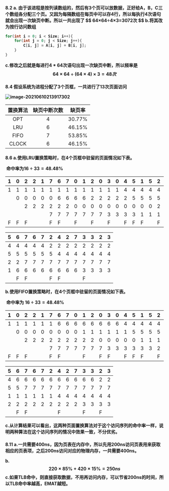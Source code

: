 <h4>8.2
a. 由于该进程是按列读数组的，然后有3个页可以放数据，正好给A，B，C三个数组各分配三个页。又因为每隔数组在每页中可以存4行，所以每执行4次语句就会出现一次缺页中断。所以一共出现了
$$
64×64÷4×3=3072次
$$
b.将其改为按行访问数组

```C
for(int i = 0; i < Size; i++){
	for(int j = 0; j < Size; j++){
		C[i, j] = A[i, j] + B[i, j];
	}
}
```

c.修改之后就是每进行4 * 64次语句出现一次缺页中断，所以频率是
$$
64 × 64 ÷ (64 × 4) × 3 = 48次
$$


<h4>8.4
​	假设系统为进程分配了3个页框，一共进行了13次页面访问

![image-20210610213917302](C:\Users\16435\AppData\Roaming\Typora\typora-user-images\image-20210610213917302.png)

| 置换算法 | 缺页中断次数 | 缺页率 |
| :------: | :----------: | :----: |
|   OPT    |      4       | 30.77% |
|   LRU    |      6       | 46.15% |
|   FIFO   |      7       | 53.85% |
|  CLOCK   |      6       | 46.15% |




<h4>8.6
a.使用LRU置换策略时，在4个页框中驻留的页面情况如下表。

​	命中率为$16÷33=48.48\%$

|  1   |  0   |  2   |  2   |  1   |  7   |  6   |  7   |  0   |  1   |  2   |  0   |  3   |  0   |  4   |  5   |  1   |  5   |  2   |  4   |
| :--: | :--: | :--: | :--: | :--: | :--: | :--: | :--: | :--: | :--: | :--: | :--: | :--: | :--: | :--: | :--: | :--: | :--: | :--: | :--: |
|  1   |  1   |  1   |  1   |  1   |  1   |  1   |  1   |  1   |  1   |  1   |  1   |  1   |  1   |  4   |  4   |  4   |  4   |  4   |  4   |
|      |  0   |  0   |  0   |  0   |  0   |  6   |  6   |  6   |  6   |  2   |  2   |  2   |  2   |  2   |  5   |  5   |  5   |  5   |  5   |
|      |      |  2   |  2   |  2   |  2   |  2   |  2   |  0   |  0   |  0   |  0   |  0   |  0   |  0   |  0   |  0   |  0   |  2   |  2   |
|      |      |      |      |      |  7   |  7   |  7   |  7   |  7   |  7   |  7   |  3   |  3   |  3   |  3   |  1   |  1   |  1   |  1   |
|  F   |  F   |  F   |      |      |  F   |  F   |      |  F   |      |  F   |      |  F   |      |  F   |  F   |  F   |      |  F   |      |



|  5   |  6   |  7   |  6   |  7   |  2   |  4   |  2   |  7   |  3   |  3   |  2   |  3   |
| :--: | :--: | :--: | :--: | :--: | :--: | :--: | :--: | :--: | :--: | :--: | :--: | :--: |
|  4   |  4   |  4   |  4   |  4   |  2   |  2   |  2   |  2   |  2   |  2   |  2   |  2   |
|  5   |  5   |  5   |  5   |  5   |  5   |  4   |  4   |  4   |  4   |  4   |  4   |  4   |
|  2   |  2   |  7   |  7   |  7   |  7   |  7   |  7   |  7   |  7   |  7   |  7   |  7   |
|  1   |  6   |  6   |  6   |  6   |  6   |  6   |  6   |  6   |  3   |  3   |  3   |  3   |
|      |  F   |  F   |      |      |  F   |  F   |      |      |  F   |      |      |      |

b.使用FIFO置换策略时，在4个页框中驻留的页面情况如下表。

​	命中率为 $16÷33=48.48\%$

|  1   |  0   |  2   |  2   |  1   | 7    |  6   |  7   |  0   |  1   |  2   |  0   |  3   |  0   |  4   |  5   |  1   |  5   |  2   |  4   |
| :--: | :--: | :--: | :--: | :--: | ---- | :--: | :--: | :--: | :--: | :--: | :--: | :--: | :--: | :--: | :--: | :--: | :--: | :--: | :--: |
|  1   |  1   |  1   |  1   |  1   | 1    |  6   |  6   |  6   |  6   |  6   |  6   |  6   |  6   |  4   |  4   |  4   |  4   |  4   |  4   |
|      |  0   |  0   |  0   |  0   | 0    |  0   |  0   |  0   |  1   |  1   |  1   |  1   |  1   |  1   |  5   |  5   |  5   |  5   |  5   |
|      |      |  2   |  2   |  2   | 2    |  2   |  2   |  2   |  2   |  2   |  0   |  0   |  0   |  0   |  0   |  1   |  1   |  1   |  1   |
|      |      |      |      |      | 7    |  7   |  7   |  7   |  7   |  7   |  7   |  3   |  3   |  3   |  3   |  3   |  3   |  2   |  2   |
|  F   |  F   |  F   |      |      | F    |  F   |      |      |  F   |      |  F   |  F   |      |  F   |  F   |  F   |      |  F   |      |

|  5   |  6   |  7   |  6   |  7   |  2   |  4   |  2   |  7   |  3   |  3   |  2   |  3   |
| :--: | :--: | :--: | :--: | :--: | :--: | :--: | :--: | :--: | :--: | :--: | :--: | :--: |
|  4   |  6   |  6   |  6   |  6   |  6   |  6   |  6   |  6   |  6   |  6   |  2   |  2   |
|  5   |  5   |  7   |  7   |  7   |  7   |  7   |  7   |  7   |  7   |  7   |  7   |  7   |
|  1   |  1   |  1   |  1   |  1   |  1   |  4   |  4   |  4   |  4   |  4   |  4   |  4   |
|  2   |  2   |  2   |  2   |  2   |  2   |  2   |  2   |  2   |  3   |  3   |  3   |  3   |
|      |  F   |  F   |      |      |      |  F   |      |      |  F   |      |  F   |      |

c.从计算结果可以看出，这两种页面置换算法对于这个访问序列的命中率一样，说明两种算法在这个访问序列的情况中效果一致，不分优劣。


<h4>8.11
a.一共需要400ns，因为页表在内存中，所以先用200ns访问页表用来获取相应的页表项，之后200ns访问对应的物理内存，一共需要400ns。

b.
$$
220 × 85\% + 420 × 15\% = 250ns
$$
c.如果TLB命中，则直接获取数据，不用再访问内存，可以节省200ns的时间，所以TLB命中率越高，EMAT越短。
